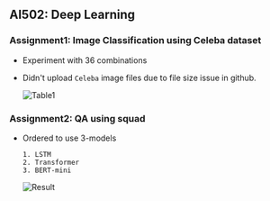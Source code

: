 ## AI502: Deep Learning  

### Assignment1: Image Classification using Celeba dataset  
- Experiment with 36 combinations  
- Didn't upload `Celeba` image files due to file size issue in github.  
  
  ![Table1](https://user-images.githubusercontent.com/43376853/119230264-6d48c800-bb56-11eb-86be-e015677f5b73.png)

### Assignment2: QA using squad  
- Ordered to use 3-models   

  ```  
  1. LSTM
  2. Transformer
  3. BERT-mini 
  ```  
  
  ![Result](https://user-images.githubusercontent.com/43376853/122561637-0ea33b00-d07d-11eb-8486-4e39b2bfb4b5.png)
